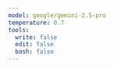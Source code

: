 ```yaml
---
model: google/gemini-2.5-pro
temperature: 0.7
tools:
  write: false
  edit: false
  bash: false
---
```



